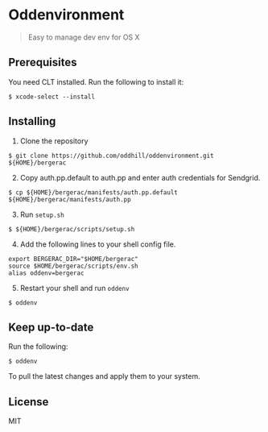 # Oddenvironment
> Easy to manage dev env for OS X

## Prerequisites
You need CLT installed.
Run the following to install it:
```shell
$ xcode-select --install
```

## Installing
1. Clone the repository
  ```shell
  $ git clone https://github.com/oddhill/oddenvironment.git ${HOME}/bergerac
  ```
2. Copy auth.pp.default to auth.pp and enter auth credentials for Sendgrid.
  ```shell
  $ cp ${HOME}/bergerac/manifests/auth.pp.default ${HOME}/bergerac/manifests/auth.pp
  ```


3. Run `setup.sh`
  ```shell
  $ ${HOME}/bergerac/scripts/setup.sh
  ```

4. Add the following lines to your shell config file.
  ```shell
  export BERGERAC_DIR="$HOME/bergerac"
  source $HOME/bergerac/scripts/env.sh
  alias oddenv=bergerac
  ```

5. Restart your shell and run `oddenv`
  ```shell
  $ oddenv
  ```

## Keep up-to-date
Run the following:
```shell
$ oddenv
```
To pull the latest changes and apply them to your system.

## License
MIT

